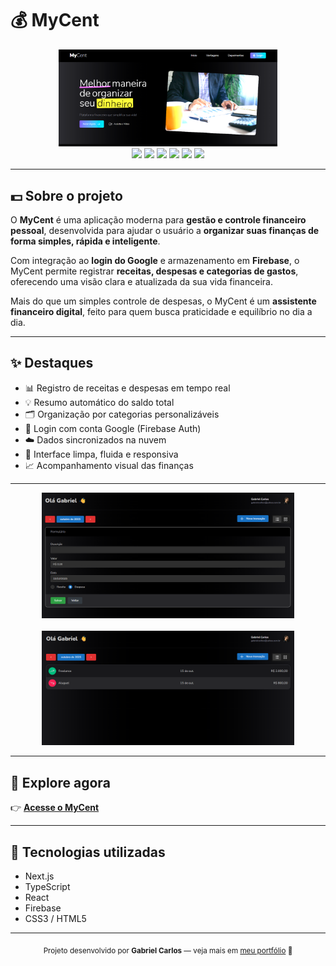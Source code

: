 # 💰 MyCent

<div align="center">
  <img src="https://github.com/gabscarlos/mycent/raw/main/.gitassets/1.png" width="350" />
</div>

<div align="center">
  <img src="https://img.shields.io/badge/next.js-%23000000.svg?style=for-the-badge&logo=nextdotjs&logoColor=white" />
  <img src="https://img.shields.io/badge/typescript-%23007ACC.svg?style=for-the-badge&logo=typescript&logoColor=white" />
  <img src="https://img.shields.io/badge/react-%2320232a.svg?style=for-the-badge&logo=react&logoColor=%2361DAFB" />
  <img src="https://img.shields.io/badge/firebase-%23FFCA28.svg?style=for-the-badge&logo=firebase&logoColor=black" />
  <img src="https://img.shields.io/badge/css3-%231572B6.svg?style=for-the-badge&logo=css3&logoColor=white" />
  <img src="https://img.shields.io/badge/html5-%23E34F26.svg?style=for-the-badge&logo=html5&logoColor=white" />
</div>

---

## 💵 Sobre o projeto

O **MyCent** é uma aplicação moderna para **gestão e controle financeiro pessoal**, desenvolvida para ajudar o usuário a **organizar suas finanças de forma simples, rápida e inteligente**.  

Com integração ao **login do Google** e armazenamento em **Firebase**, o MyCent permite registrar **receitas, despesas e categorias de gastos**, oferecendo uma visão clara e atualizada da sua vida financeira.  

Mais do que um simples controle de despesas, o MyCent é um **assistente financeiro digital**, feito para quem busca praticidade e equilíbrio no dia a dia.

---

## ✨ Destaques

- 📊 Registro de receitas e despesas em tempo real  
- 💡 Resumo automático do saldo total  
- 🗂️ Organização por categorias personalizáveis  
- 🔐 Login com conta Google (Firebase Auth)  
- ☁️ Dados sincronizados na nuvem  
- 📱 Interface limpa, fluida e responsiva  
- 📈 Acompanhamento visual das finanças  

---

<div align="center">  
  <img src="https://github.com/gabscarlos/mycent/raw/main/.gitassets/2.png" width="80%" />
  <br><br>
  <img src="https://github.com/gabscarlos/mycent/raw/main/.gitassets/3.png" width="80%" />
</div>

---

## 🚀 Explore agora

👉 **[Acesse o MyCent](https://mycent.vercel.app/)** 

---

## 🧠 Tecnologias utilizadas

- Next.js  
- TypeScript  
- React  
- Firebase  
- CSS3 / HTML5  

---

<div align="center">
  <sub>Projeto desenvolvido por <strong>Gabriel Carlos</strong> — veja mais em <a href="https://gabscarlos.vercel.app/" target="_blank">meu portfólio</a> 💼</sub>
</div>
